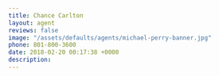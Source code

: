 ```yaml
---
title: Chance Carlton
layout: agent
reviews: false
image: "/assets/defaults/agents/michael-perry-banner.jpg"
phone: 801-800-3600
date: 2018-02-20 00:17:38 +0000
description:
---
```

